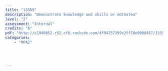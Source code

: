 ```yaml
---
title: "13359"
description: "Demonstrate knowledge and skills or moteatea"
level: "2"
assessment: "Internal"
credits: "6"
pdf: "http://c1940652.r52.cf0.rackcdn.com/4f94757399c2ff78e9000457/13359.pdf"
categories:
    - "MPA2"
    
    
    
    
---
```

